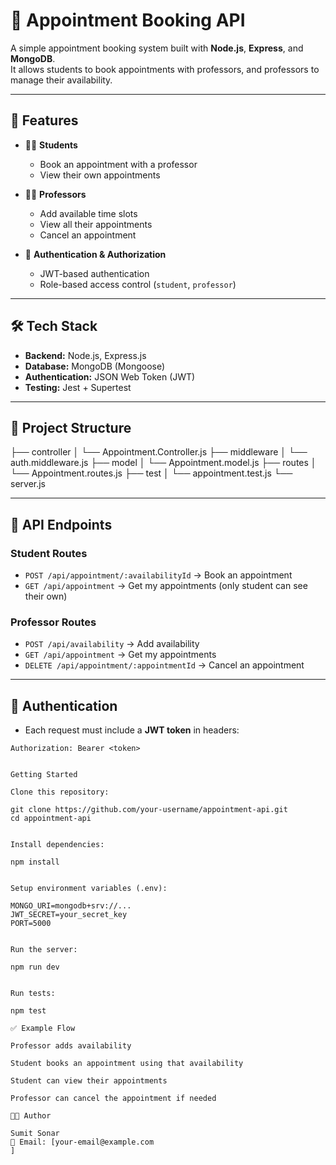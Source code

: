 # 📅 Appointment Booking API

A simple appointment booking system built with **Node.js**, **Express**, and **MongoDB**.  
It allows students to book appointments with professors, and professors to manage their availability.

---

## 🚀 Features

- 👨‍🎓 **Students**
  - Book an appointment with a professor
  - View their own appointments

- 👨‍🏫 **Professors**
  - Add available time slots
  - View all their appointments
  - Cancel an appointment

- 🔐 **Authentication & Authorization**
  - JWT-based authentication
  - Role-based access control (`student`, `professor`)

---

## 🛠️ Tech Stack

- **Backend:** Node.js, Express.js  
- **Database:** MongoDB (Mongoose)  
- **Authentication:** JSON Web Token (JWT)  
- **Testing:** Jest + Supertest  

---

## 📂 Project Structure

├── controller
│ └── Appointment.Controller.js
├── middleware
│ └── auth.middleware.js
├── model
│ └── Appointment.model.js
├── routes
│ └── Appointment.routes.js
├── test
│ └── appointment.test.js
└── server.js


---

## 📌 API Endpoints

### **Student Routes**
- `POST /api/appointment/:availabilityId` → Book an appointment  
- `GET /api/appointment` → Get my appointments (only student can see their own)

### **Professor Routes**
- `POST /api/availability` → Add availability  
- `GET /api/appointment` → Get my appointments  
- `DELETE /api/appointment/:appointmentId` → Cancel an appointment  

---

## 🔑 Authentication

- Each request must include a **JWT token** in headers:  

```http
Authorization: Bearer <token>


Getting Started

Clone this repository:

git clone https://github.com/your-username/appointment-api.git
cd appointment-api


Install dependencies:

npm install


Setup environment variables (.env):

MONGO_URI=mongodb+srv://...
JWT_SECRET=your_secret_key
PORT=5000


Run the server:

npm run dev


Run tests:

npm test

✅ Example Flow

Professor adds availability

Student books an appointment using that availability

Student can view their appointments

Professor can cancel the appointment if needed

👨‍💻 Author

Sumit Sonar
📧 Email: [your-email@example.com
]
